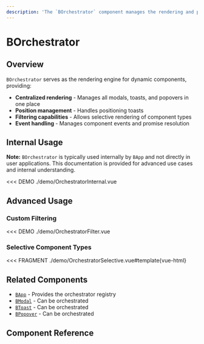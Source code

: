 ```yaml
---
description: 'The `BOrchestrator` component manages the rendering and positioning of dynamic components like modals, toasts, and popovers. It works with `BApp` to provide a centralized orchestration layer.'
---
```


# BOrchestrator

<PageHeader base="githubComponentsDirectory" />

## Overview

`BOrchestrator` serves as the rendering engine for dynamic components, providing:

- **Centralized rendering** - Manages all modals, toasts, and popovers in one place
- **Position management** - Handles positioning toasts
- **Filtering capabilities** - Allows selective rendering of component types
- **Event handling** - Manages component events and promise resolution

## Internal Usage

<HighlightCard type="info">

**Note:** `BOrchestrator` is typically used internally by `BApp` and not directly in user applications. This documentation is provided for advanced use cases and internal understanding.

</HighlightCard>

<<< DEMO ./demo/OrchestratorInternal.vue

## Advanced Usage

### Custom Filtering

<<< DEMO ./demo/OrchestratorFilter.vue

### Selective Component Types

<<< FRAGMENT ./demo/OrchestratorSelective.vue#template{vue-html}

## Related Components

- [`BApp`](/docs/components/app) - Provides the orchestrator registry
- [`BModal`](/docs/components/modal) - Can be orchestrated
- [`BToast`](/docs/components/toast) - Can be orchestrated
- [`BPopover`](/docs/components/popover) - Can be orchestrated

## Component Reference

<ComponentReference :data="data" />

<script setup lang="ts">
import {data} from '../../data/components/orchestrator.data'
</script>
